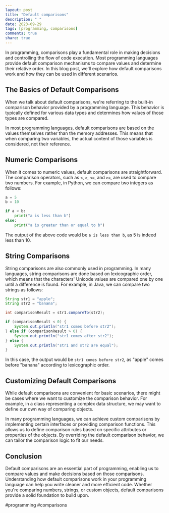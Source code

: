 ```yaml
---
layout: post
title: "Default comparisons"
description: " "
date: 2023-09-29
tags: [programming, comparisons]
comments: true
share: true
---
```


In programming, comparisons play a fundamental role in making decisions and controlling the flow of code execution. Most programming languages provide default comparison mechanisms to compare values and determine their relative order. In this blog post, we'll explore how default comparisons work and how they can be used in different scenarios.

## The Basics of Default Comparisons

When we talk about default comparisons, we're referring to the built-in comparison behavior provided by a programming language. This behavior is typically defined for various data types and determines how values of those types are compared.

In most programming languages, default comparisons are based on the values themselves rather than the memory addresses. This means that when comparing two variables, the actual content of those variables is considered, not their reference.

## Numeric Comparisons

When it comes to numeric values, default comparisons are straightforward. The comparison operators, such as `<`, `>`, `<=`, and `>=`, are used to compare two numbers. For example, in Python, we can compare two integers as follows:

```python
a = 5
b = 10

if a < b:
    print("a is less than b")
else:
    print("a is greater than or equal to b")
```

The output of the above code would be `a is less than b`, as 5 is indeed less than 10.

## String Comparisons

String comparisons are also commonly used in programming. In many languages, string comparisons are done based on lexicographic order, which means that the characters' Unicode values are compared one by one until a difference is found. For example, in Java, we can compare two strings as follows:

```java
String str1 = "apple";
String str2 = "banana";

int comparisonResult = str1.compareTo(str2);

if (comparisonResult < 0) {
    System.out.println("str1 comes before str2");
} else if (comparisonResult > 0) {
    System.out.println("str1 comes after str2");
} else {
    System.out.println("str1 and str2 are equal");
}
```

In this case, the output would be `str1 comes before str2`, as "apple" comes before "banana" according to lexicographic order.

## Customizing Default Comparisons

While default comparisons are convenient for basic scenarios, there might be cases where we want to customize the comparison behavior. For example, in a class representing a complex data structure, we may want to define our own way of comparing objects.

In many programming languages, we can achieve custom comparisons by implementing certain interfaces or providing comparison functions. This allows us to define comparison rules based on specific attributes or properties of the objects. By overriding the default comparison behavior, we can tailor the comparison logic to fit our needs.

## Conclusion

Default comparisons are an essential part of programming, enabling us to compare values and make decisions based on those comparisons. Understanding how default comparisons work in your programming language can help you write cleaner and more efficient code. Whether you're comparing numbers, strings, or custom objects, default comparisons provide a solid foundation to build upon.

#programming #comparisons